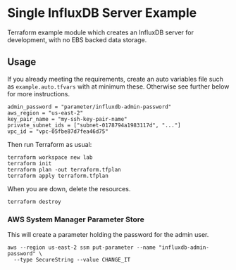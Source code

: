 # Single InfluxDB Server Example

Terraform example module which creates an InfluxDB server for development, with no EBS backed data storage.

## Usage
If you already meeting the requirements, create an auto variables file such as `example.auto.tfvars` with at minimum these.
Otherwise see further below for more instructions.
```hcl-terraform
admin_password = "parameter/influxdb-admin-password"
aws_region = "us-east-2"
key_pair_name = "my-ssh-key-pair-name"
private_subnet_ids = ["subnet-0178794a1983117d", "..."]
vpc_id = "vpc-05fbe87d7fea46d75"
```

Then run Terraform as usual:
```shell script
terraform workspace new lab
terraform init
terraform plan -out terraform.tfplan
terraform apply terraform.tfplan
```

When you are down, delete the resources.
```shell script
terraform destroy
```

### AWS System Manager Parameter Store
This will create a parameter holding the password for the admin user.
```shell script
aws --region us-east-2 ssm put-parameter --name "influxdb-admin-password" \
  --type SecureString --value CHANGE_IT
```


